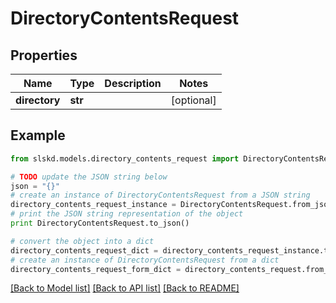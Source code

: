 # DirectoryContentsRequest


## Properties
Name | Type | Description | Notes
------------ | ------------- | ------------- | -------------
**directory** | **str** |  | [optional]

## Example

```python
from slskd.models.directory_contents_request import DirectoryContentsRequest

# TODO update the JSON string below
json = "{}"
# create an instance of DirectoryContentsRequest from a JSON string
directory_contents_request_instance = DirectoryContentsRequest.from_json(json)
# print the JSON string representation of the object
print DirectoryContentsRequest.to_json()

# convert the object into a dict
directory_contents_request_dict = directory_contents_request_instance.to_dict()
# create an instance of DirectoryContentsRequest from a dict
directory_contents_request_form_dict = directory_contents_request.from_dict(directory_contents_request_dict)
```
[[Back to Model list]](../README.md#documentation-for-models) [[Back to API list]](../README.md#documentation-for-api-endpoints) [[Back to README]](../README.md)
